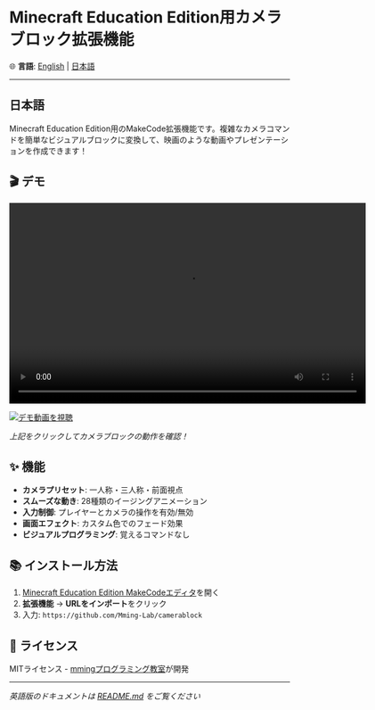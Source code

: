 # Minecraft Education Edition用カメラブロック拡張機能

🌐 **言語**: [English](README.md) | [日本語](#日本語)

---

## 日本語

Minecraft Education Edition用のMakeCode拡張機能です。複雑なカメラコマンドを簡単なビジュアルブロックに変換して、映画のような動画やプレゼンテーションを作成できます！

## 🎬 デモ

<video width="640" height="360" controls>
  <source src="./camera_mccup.mp4" type="video/mp4">
  Your browser does not support the video tag.
</video>

[![デモ動画を視聴](https://img.shields.io/badge/▶️_デモ動画を視聴-blue?style=for-the-badge)](https://mming-lab.github.io/camerablock/)

*上記をクリックしてカメラブロックの動作を確認！*

## ✨ 機能

- **カメラプリセット**: 一人称・三人称・前面視点
- **スムーズな動き**: 28種類のイージングアニメーション
- **入力制御**: プレイヤーとカメラの操作を有効/無効
- **画面エフェクト**: カスタム色でのフェード効果
- **ビジュアルプログラミング**: 覚えるコマンドなし

## 📚 インストール方法

1. [Minecraft Education Edition MakeCodeエディタ](https://minecraft.makecode.com/)を開く
2. **拡張機能** → **URLをインポート**をクリック
3. 入力: `https://github.com/Mming-Lab/camerablock`

## 📄 ライセンス

MITライセンス - [mmingプログラミング教室](https://mming-lab.github.io/)が開発

---

*英語版のドキュメントは [README.md](README.md) をご覧ください*